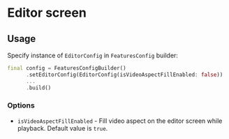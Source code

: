 # Editor screen

## Usage

Specify instance of ```EditorConfig``` in ```FeaturesConfig``` builder:

```dart
final config = FeaturesConfigBuilder()
      .setEditorConfig(EditorConfig(isVideoAspectFillEnabled: false))
      ...
      .build()
```

### Options

- ```isVideoAspectFillEnabled``` - Fill video aspect on the editor screen while playback. Default value is ```true```.